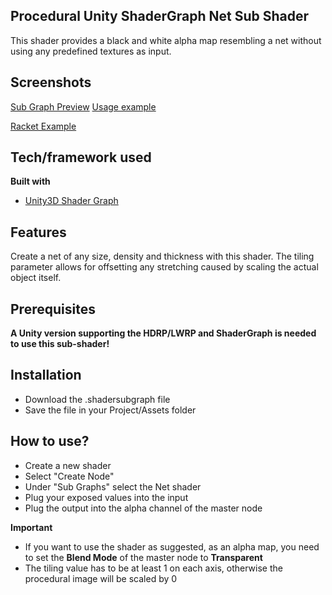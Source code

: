 ## Procedural Unity ShaderGraph Net Sub Shader
This shader provides a black and white alpha map resembling a net without using any predefined textures as input.

## Screenshots
[Sub Graph Preview](https://i.imgur.com/gpTS6PV.png)
[Usage example](https://i.imgur.com/UyPPI1w.png)

[Racket Example](https://gfycat.com/browncooldeer)

## Tech/framework used
<b>Built with</b>
- [Unity3D Shader Graph](https://unity.com/shader-graph)

## Features
Create a net of any size, density and thickness with this shader. The tiling parameter allows for offsetting any stretching caused by scaling the actual object itself.

## Prerequisites
**A Unity version supporting the HDRP/LWRP and ShaderGraph is needed to use this sub-shader!**

## Installation
* Download the .shadersubgraph file
* Save the file in your Project/Assets folder

## How to use?
* Create a new shader
* Select "Create Node"
* Under "Sub Graphs" select the Net shader
* Plug your exposed values into the input
* Plug the output into the alpha channel of the master node

**Important**
* If you want to use the shader as suggested, as an alpha map, you need to set the **Blend Mode** of the master node to **Transparent**
* The tiling value has to be at least 1 on each axis, otherwise the procedural image will be scaled by 0
